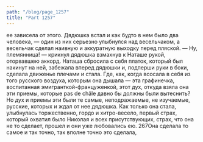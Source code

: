 ```yaml
---
path: "/blog/page_1257"
title: "Part 1257"
---
```


ее зависела от этого. Дядюшка встал и как будто в нем было два человека, — один из них серьезно улыбнулся над весельчаком, а весельчак сделал наивную и аккуратную выходку перед пляской.
— Ну, племянница! — крикнул дядюшка взмахнув к Наташе рукой, оторвавшею аккорд.
Наташа сбросила с себя платок, который был накинут на ней, забежала вперед дядюшки и, подперши руки в боки, сделала движенье плечами и стала.
Где, как, когда всосала в себя из того русского воздуха, которым она дышала — эта графинечка, воспитанная эмигранткой-француженкой, этот дух, откуда взяла она эти приемы, которые pas de châle давно бы должны были вытеснить? Но дух и приемы эти были те самые, неподражаемые, не изучаемые, русские, которых и ждал от нее дядюшка. Как только она стала, улыбнулась торжественно, гордо и хитро-весело, первый страх, который охватил было Николая и всех присутствующих, страх, что онa не то сделает, прошел и они уже любовались ею.
267Она сделала то самое и так точно, так вполне точно это сделала, 
